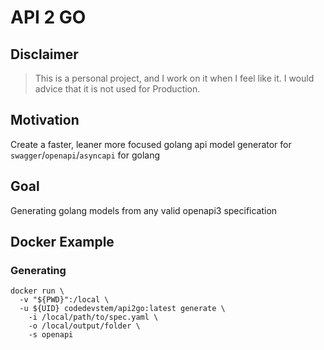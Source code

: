 # API 2 GO

## Disclaimer
>This is a personal project, and I work on it when I feel like it.
I would advice that it is not used for Production.

## Motivation
Create a faster, leaner more focused golang api model generator for `swagger`/`openapi`/`asyncapi` for golang

## Goal 
Generating golang models from any valid openapi3 specification

## Docker Example
### Generating
```shell
docker run \
  -v "${PWD}":/local \
  -u ${UID} codedevstem/api2go:latest generate \
    -i /local/path/to/spec.yaml \
    -o /local/output/folder \
    -s openapi
```